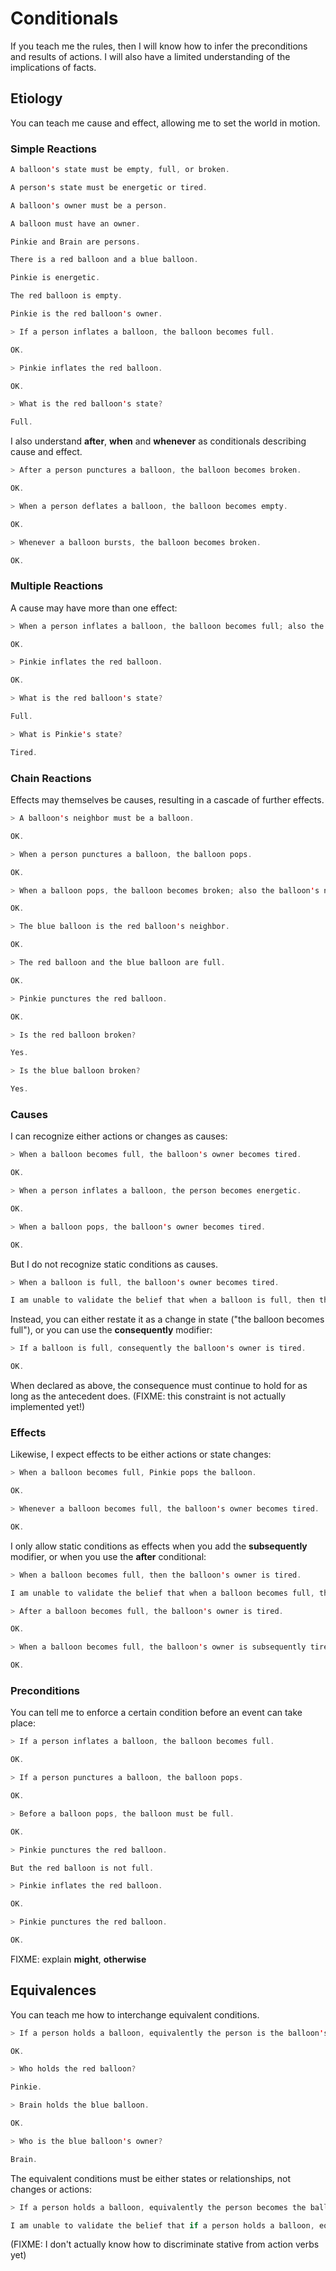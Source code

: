 # Conditionals

If you teach me the rules, then I will know how to infer the
preconditions and results of actions. I will also have a limited
understanding of the implications of facts.

## Etiology

You can teach me cause and effect, allowing me to set the world in motion.

### Simple Reactions

```scala mdoc:renderBelief:assets/etiology.png
A balloon's state must be empty, full, or broken.

A person's state must be energetic or tired.

A balloon's owner must be a person.

A balloon must have an owner.

Pinkie and Brain are persons.

There is a red balloon and a blue balloon.

Pinkie is energetic.

The red balloon is empty.

Pinkie is the red balloon's owner.
```

```scala mdoc:processConversation
> If a person inflates a balloon, the balloon becomes full.

OK.

> Pinkie inflates the red balloon.

OK.

> What is the red balloon's state?

Full.
```

I also understand **after**, **when** and **whenever** as conditionals describing cause and effect.

```scala mdoc:processConversation
> After a person punctures a balloon, the balloon becomes broken.

OK.

> When a person deflates a balloon, the balloon becomes empty.

OK.

> Whenever a balloon bursts, the balloon becomes broken.

OK.
```

### Multiple Reactions

A cause may have more than one effect:

```scala mdoc:processConversation
> When a person inflates a balloon, the balloon becomes full; also the person becomes tired.

OK.

> Pinkie inflates the red balloon.

OK.

> What is the red balloon's state?

Full.

> What is Pinkie's state?

Tired.

```

### Chain Reactions

Effects may themselves be causes, resulting in a cascade of further effects.

```scala mdoc:processConversation
> A balloon's neighbor must be a balloon.

OK.

> When a person punctures a balloon, the balloon pops.

OK.

> When a balloon pops, the balloon becomes broken; also the balloon's neighbor pops.

OK.

> The blue balloon is the red balloon's neighbor.

OK.

> The red balloon and the blue balloon are full.

OK.

> Pinkie punctures the red balloon.

OK.

> Is the red balloon broken?

Yes.

> Is the blue balloon broken?

Yes.

```

### Causes

I can recognize either actions or changes as causes:

```scala mdoc:processConversation
> When a balloon becomes full, the balloon's owner becomes tired.

OK.

> When a person inflates a balloon, the person becomes energetic.

OK.

> When a balloon pops, the balloon's owner becomes tired.

OK.
```

But I do not recognize static conditions as causes.

```scala mdoc:processConversation
> When a balloon is full, the balloon's owner becomes tired.

I am unable to validate the belief that when a balloon is full, then the balloon's owner becomes tired.

```

Instead, you can either restate it as a change in state ("the balloon becomes full"),
or you can use the **consequently** modifier:

```scala mdoc:processConversation
> If a balloon is full, consequently the balloon's owner is tired.

OK.

```

When declared as above, the consequence must continue to hold for as
long as the antecedent does.  (FIXME: this constraint is not actually
implemented yet!)

### Effects

Likewise, I expect effects to be either actions or state changes:

```scala mdoc:processConversation
> When a balloon becomes full, Pinkie pops the balloon.

OK.

> Whenever a balloon becomes full, the balloon's owner becomes tired.

OK.
```

I only allow static conditions as effects when you add the **subsequently** modifier,
or when you use the **after** conditional:

```scala mdoc:processConversation
> When a balloon becomes full, then the balloon's owner is tired.

I am unable to validate the belief that when a balloon becomes full, then the balloon's owner is tired.

> After a balloon becomes full, the balloon's owner is tired.

OK.

> When a balloon becomes full, the balloon's owner is subsequently tired.

OK.
```

### Preconditions

You can tell me to enforce a certain condition before an event can take place:

```scala mdoc:processConversation
> If a person inflates a balloon, the balloon becomes full.

OK.

> If a person punctures a balloon, the balloon pops.

OK.

> Before a balloon pops, the balloon must be full.

OK.

> Pinkie punctures the red balloon.

But the red balloon is not full.

> Pinkie inflates the red balloon.

OK.

> Pinkie punctures the red balloon.

OK.
```

FIXME:  explain **might**, **otherwise**

## Equivalences

You can teach me how to interchange equivalent conditions.

```scala mdoc:processConversation
> If a person holds a balloon, equivalently the person is the balloon's owner.

OK.

> Who holds the red balloon?

Pinkie.

> Brain holds the blue balloon.

OK.

> Who is the blue balloon's owner?

Brain.
```

The equivalent conditions must be either states or relationships, not changes or actions:

```scala mdoc:processConversation
> If a person holds a balloon, equivalently the person becomes the balloon's owner.

I am unable to validate the belief that if a person holds a balloon, equivalently the person becomes the balloon's owner.

```

(FIXME:  I don't actually know how to discriminate stative from action verbs yet)
